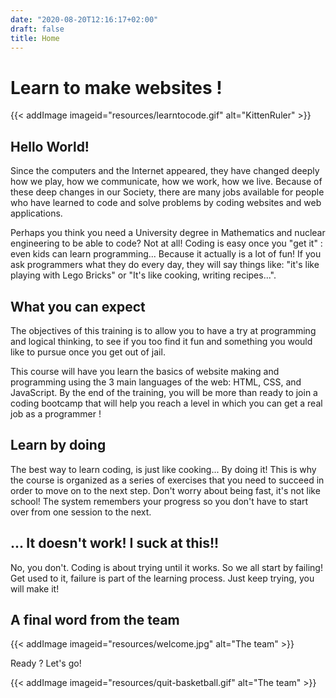 ```yaml
---
date: "2020-08-20T12:16:17+02:00"
draft: false
title: Home
---
```



# Learn to make websites !

{{< addImage imageid="resources/learntocode.gif" alt="KittenRuler" >}}

## Hello World!
Since the computers and the Internet appeared, they have changed deeply how we play, how we communicate, how we work, how we live. Because of these deep changes in our Society, there are many jobs available for people who have learned to code and solve problems by coding websites and web applications.

Perhaps you think you need a University degree in Mathematics and nuclear engineering to be able to code? Not at all! Coding is easy once  you "get it" : even kids can learn programming... Because it actually is a lot of fun! If you ask programmers what they do every day, they will say things like: "it's like playing with Lego Bricks" or "It's like cooking, writing recipes...".

## What you can expect

The objectives of this training is to allow you to have a try at programming and logical thinking, to see if you too find it fun and something you would like to pursue once you get out of jail.

This course will have you learn the basics of website making and programming using the 3 main languages of the web: HTML, CSS, and JavaScript. By the end of the training, you will be more than ready to join a coding bootcamp that will help you reach a level in which you can get a real job as a programmer !

## Learn by doing
The best way to learn coding, is just like cooking... By doing it! This is why the course is organized as a series of exercises that you need to succeed in order to move on to the next step. Don't worry about being fast, it's not like school! The system remembers your progress so you don't have to start over from one session to the next.

## ... It doesn't work! I suck at this!!
No, you don't. Coding is about trying until it works. So we all start by failing! Get used to it, failure is part of the learning process. Just keep trying, you will make it!

## A final word from the team
{{< addImage imageid="resources/welcome.jpg" alt="The team" >}}


Ready ? Let's go!

{{< addImage imageid="resources/quit-basketball.gif" alt="The team" >}}


